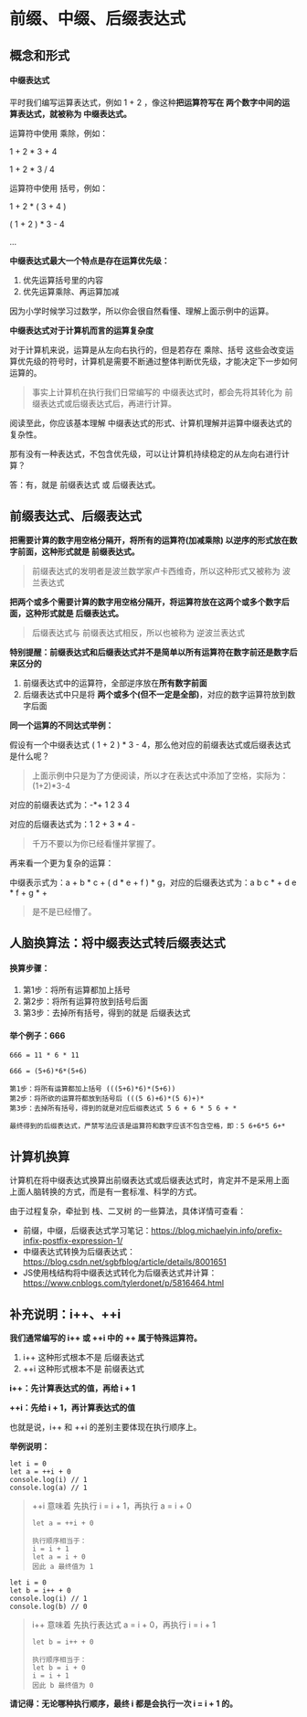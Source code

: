 # 前缀、中缀、后缀表达式

## 概念和形式

#### 中缀表达式

平时我们编写运算表达式，例如 1 + 2 ，像这种**把运算符写在 两个数字中间的运算表达式，就被称为 中缀表达式。**

运算符中使用 乘除，例如：

1 + 2 * 3 + 4

1 + 2 * 3 / 4

运算符中使用 括号，例如：

1 + 2 * ( 3 + 4 )

( 1 + 2 ) * 3 - 4

...  

**中缀表达式最大一个特点是存在运算优先级：**

1. 优先运算括号里的内容
2. 优先运算乘除、再运算加减

因为小学时候学习过数学，所以你会很自然看懂、理解上面示例中的运算。

**中缀表达式对于计算机而言的运算复杂度**

对于计算机来说，运算是从左向右执行的，但是若存在 乘除、括号 这些会改变运算优先级的符号时，计算机是需要不断通过整体判断优先级，才能决定下一步如何运算的。

> 事实上计算机在执行我们日常编写的 中缀表达式时，都会先将其转化为 前缀表达式或后缀表达式后，再进行计算。



阅读至此，你应该基本理解 中缀表达式的形式、计算机理解并运算中缀表达式的复杂性。



那有没有一种表达式，不包含优先级，可以让计算机持续稳定的从左向右进行计算？

答：有，就是 前缀表达式 或 后缀表达式。



## 前缀表达式、后缀表达式

**把需要计算的数字用空格分隔开，将所有的运算符(加减乘除) 以逆序的形式放在数字前面，这种形式就是 前缀表达式。**

> 前缀表达式的发明者是波兰数学家卢卡西维奇，所以这种形式又被称为 波兰表达式

**把两个或多个需要计算的数字用空格分隔开，将运算符放在这两个或多个数字后面，这种形式就是 后缀表达式。**

> 后缀表达式与 前缀表达式相反，所以也被称为 逆波兰表达式



**特别提醒：前缀表达式和后缀表达式并不是简单以所有运算符在数字前还是数字后来区分的**

1. 前缀表达式中的运算符，全部逆序放在**所有数字前面**
2. 后缀表达式中只是将 **两个或多个(但不一定是全部)**，对应的数字运算符放到数字后面



**同一个运算的不同达式举例：**

假设有一个中缀表达式 ( 1 + 2 ) * 3 - 4，那么他对应的前缀表达式或后缀表达式是什么呢？

> 上面示例中只是为了方便阅读，所以才在表达式中添加了空格，实际为：(1+2)*3-4

对应的前缀表达式为：-*+ 1 2 3 4

对应的后缀表达式为：1 2 + 3 * 4 - 

> 千万不要以为你已经看懂并掌握了。

再来看一个更为复杂的运算：

中缀表示式为：a + b * c + ( d * e + f ) * g，对应的后缀表达式为：a b c * + d e * f + g * +

> 是不是已经懵了。



## 人脑换算法：将中缀表达式转后缀表达式

#### 换算步骤：

1. 第1步：将所有运算都加上括号
2. 第2步：将所有运算符放到括号后面
3. 第3步：去掉所有括号，得到的就是 后缀表达式



#### 举个例子：666

```
666 = 11 * 6 * 11

666 = (5+6)*6*(5+6)

第1步：将所有运算都加上括号 (((5+6)*6)*(5+6))
第2步：将所欲的运算符都放到括号后 (((5 6)+6)*(5 6)+)*
第3步：去掉所有括号，得到的就是对应后缀表达式 5 6 + 6 * 5 6 + *

最终得到的后缀表达式，严禁写法应该是运算符和数字应该不包含空格，即：5 6+6*5 6+*
```



## 计算机换算

计算机在将中缀表达式换算出前缀表达式或后缀表达式时，肯定并不是采用上面 上面人脑转换的方式，而是有一套标准、科学的方式。

由于过程复杂，牵扯到 栈、二叉树 的一些算法，具体详情可查看：

* 前缀，中缀，后缀表达式学习笔记：https://blog.michaelyin.info/prefix-infix-postfix-expression-1/
* 中缀表达式转换为后缀表达式：https://blog.csdn.net/sgbfblog/article/details/8001651
* JS使用栈结构将中缀表达式转化为后缀表达式并计算：https://www.cnblogs.com/tylerdonet/p/5816464.html



## 补充说明：i++、++i

**我们通常编写的 i++ 或 ++i 中的 ++ 属于特殊运算符。**

1. i++ 这种形式根本不是 后缀表达式
2. ++i 这种形式根本不是 前缀表达式



**i++：先计算表达式的值，再给 i + 1**

**++i：先给 i + 1，再计算表达式的值**

也就是说，i++ 和 ++i 的差别主要体现在执行顺序上。



**举例说明：**

```
let i = 0
let a = ++i + 0
console.log(i) // 1
console.log(a) // 1
```

> ++i 意味着 先执行 i = i + 1，再执行 a =  i + 0
>
> ```
> let a = ++i + 0
> 
> 执行顺序相当于：
> i = i + 1
> let a = i + 0
> 因此 a 最终值为 1
> ```



```
let i = 0
let b = i++ + 0
console.log(i) // 1
console.log(b) // 0
```

> i++ 意味着 先执行表达式  a =  i + 0，再执行 i = i + 1
>
> ```
> let b = i++ + 0
> 
> 执行顺序相当于：
> let b = i + 0
> i = i + 1
> 因此 b 最终值为 0
> ```



**请记得：无论哪种执行顺序，最终 i 都是会执行一次 i  = i + 1 的。**

